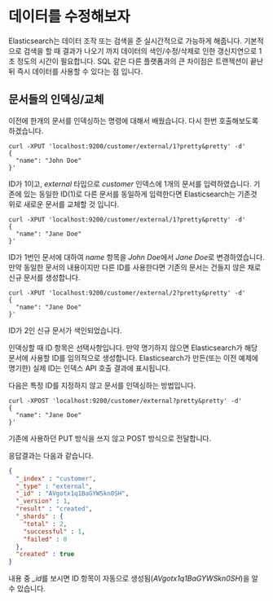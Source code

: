 # 데이터를 수정해보자
Elasticsearch는 데이터 조작 또는 검색을 준 실시간적으로 가능하게 해줍니다. 기본적으로 검색을 할 때 결과가 나오기 까지 데이터의 색인/수정/삭제로 인한 갱신지연으로 1초 정도의 시간이 필요합니다. SQL 같은 다른 플랫폼과의 큰 차이점은 트랜젝션이 끝난 뒤 즉시 데이터를 사용할 수 있다는 점 입니다.

## 문서들의 인덱싱/교체
이전에 한개의 문서를 인덱싱하는 명령에 대해서 배웠습니다. 다시 한번 호출해보도록 하겠습니다.
```
curl -XPUT 'localhost:9200/customer/external/1?pretty&pretty' -d'
{
  "name": "John Doe"
}'
```
ID가 1이고, *external* 타입으로 *customer* 인덱스에 1개의 문서를 입력하였습니다. 기존에 있는 동일한 ID(1)로 다른 문서를 동일하게 입력한다면 Elasticsearch는 기존것 위로 새로운 문서를 교체할 것 입니다.
```
curl -XPUT 'localhost:9200/customer/external/1?pretty&pretty' -d'
{
  "name": "Jane Doe"
}'
```
ID가 1번인 문서에 대하여 *name* 항목을 *John Doe*에서 *Jane Doe*로 변경하였습니다. 만약 동일한 문서의 내용이지만 다른 ID를 사용한다면 기존의 문서는 건들지 않은 채로 신규 문서를 생성합니다.
```
curl -XPUT 'localhost:9200/customer/external/2?pretty&pretty' -d'
{
  "name": "Jane Doe"
}'
```
ID가 2인 신규 문서가 색인되었습니다.

인덱싱할 때 ID 항목은 선택사항입니다. 만약 명기하지 않으면 Elasticsearch가 해당 문서에 사용할 ID를 임의적으로 생성합니다. Elasticsearch가 만든(또는 이전 예제에 명기한) 실제 ID는 인덱스 API 호출 결과에 표시됩니다.

다음은 특정 ID를 지정하지 않고 문서를 인덱싱하는 방법입니다.
```
curl -XPOST 'localhost:9200/customer/external?pretty&pretty' -d'
{
  "name": "Jane Doe"
}'
```
기존에 사용하던 PUT 방식을 쓰지 않고 POST 방식으로 전달합니다.

응답결과는 다음과 같습니다.
```json
{
  "_index" : "customer",
  "_type" : "external",
  "_id" : "AVgotx1q1BaGYWSkn0SH",
  "_version" : 1,
  "result" : "created",
  "_shards" : {
    "total" : 2,
    "successful" : 1,
    "failed" : 0
  },
  "created" : true
}
```
내용 중 *_id*를 보시면 ID 항목이 자동으로 생성됨(*AVgotx1q1BaGYWSkn0SH*)을 알 수 있습니다.